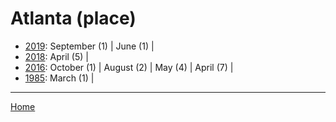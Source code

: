 # Atlanta (place)

  * [2019](./atlanta-place-2019.md): 
      September (1) | 
      June (1) | 
  * [2018](./atlanta-place-2018.md): 
      April (5) | 
  * [2016](./atlanta-place-2016.md): 
      October (1) | 
      August (2) | 
      May (4) | 
      April (7) | 
  * [1985](./atlanta-place-1985.md): 
      March (1) | 

----

[Home](../)
